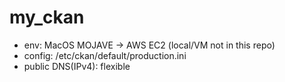 # my_ckan

* env: MacOS MOJAVE -> AWS EC2
(local/VM not in this repo)
* config: /etc/ckan/default/production.ini
* public DNS(IPv4): flexible
